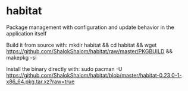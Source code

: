# habitat
Package management with configuration and update behavior in the application itself


Build it from source with: mkdir habitat && cd habitat && wget https://github.com/ShalokShalom/habitat/raw/master/PKGBUILD && makepkg -si

Install the binary directly with: sudo pacman -U https://github.com/ShalokShalom/habitat/blob/master/habitat-0.23.0-1-x86_64.pkg.tar.xz?raw=true
